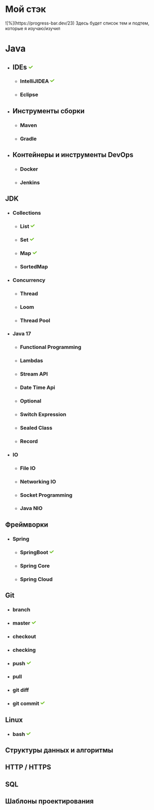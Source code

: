 <h1>Мой стэк</h1>  
![%](https://progress-bar.dev/23)
Здесь будет список тем и подтем, которые я изучаю/изучил  

# Java

+ ## IDEs ![done](done.png)
  + ### IntelliJIDEA ![done](done.png)
  + ### Eclipse

+ ## Инструменты сборки
  + ### Maven
  + ### Gradle

+ ## Контейнеры и инструменты DevOps
  + ### Docker
  + ### Jenkins

## JDK
  + ### Collections
    + ### List ![done](done.png)
    + ### Set ![done](done.png)
    + ### Map ![done](done.png)
    + ### SortedMap
  + ### Concurrency
    + ### Thread
    + ### Loom
    + ### Thread Pool
  + ### Java 17
    + ### Functional Programming
    + ### Lambdas
    + ### Stream API
    + ### Date Time Api
    + ### Optional
    + ### Switch Expression
    + ### Sealed Class
    + ### Record
  + ### IO
    + ### File IO
    + ### Networking IO
    + ### Socket Programming
    + ### Java NIO
  
  
## Фреймворки
+ ### Spring
  + ### SpringBoot ![done](done.png)
  + ### Spring Core
  + ### Spring Cloud

## Git
+ ### branch 
+ ### master ![done](done.png)
+ ### checkout
+ ### checking
+ ### push ![done](done.png)
+ ### pull
+ ### git diff
+ ### git commit ![done](done.png)

## Linux
+ ### bash ![done](done.png)

## Структуры данных и алгоритмы

## HTTP / HTTPS

## SQL

## Шаблоны проектирования
